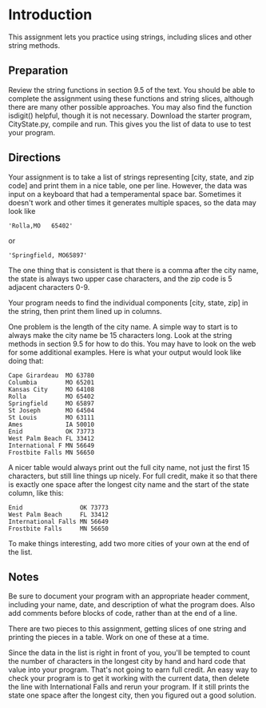 # Introduction
This assignment lets you practice using strings, including slices and other string methods.

## Preparation
Review the string functions in section 9.5 of the text. You should be able to complete the assignment using these functions and string slices, although there are many other possible approaches. You may also find the function isdigit() helpful, though it is not necessary. Download the starter program, CityState.py, compile and run. This gives you the list of data to use to test your program.

## Directions
Your assignment is to take a list of strings representing [city, state, and zip code] and print them in a nice table, one per line. However, the data was input on a keyboard that had a temperamental space bar. Sometimes it doesn't work and other times it generates multiple spaces, so the data may look like
```
'Rolla,MO   65402'
```
or
```
'Springfield, MO65897'
```
The one thing that is consistent is that there is a comma after the city name, the state is always two upper case characters, and the zip code is 5 adjacent characters 0-9.

Your program needs to find the individual components [city, state, zip] in the string, then print them lined up in columns.

One problem is the length of the city name. A simple way to start is to always make the city name be 15 characters long. Look at the string methods in section 9.5 for how to do this. You may have to look on the web for some additional examples. Here is what your output would look like doing that:
```
Cape Girardeau  MO 63780
Columbia        MO 65201
Kansas City     MO 64108
Rolla           MO 65402
Springfield     MO 65897
St Joseph       MO 64504
St Louis        MO 63111
Ames            IA 50010
Enid            OK 73773
West Palm Beach FL 33412
International F MN 56649
Frostbite Falls MN 56650
```
A nicer table would always print out the full city name, not just the first 15 characters, but still line things up nicely. For full credit, make it so that there is exactly one space after the longest city name and the start of the state column, like this:
```
Enid                OK 73773
West Palm Beach     FL 33412
International Falls MN 56649
Frostbite Falls     MN 56650
```
To make things interesting, add two more cities of your own at the end of the list.

## Notes
Be sure to document your program with an appropriate header comment, including your name, date, and description of what the program does. Also add comments before blocks of code, rather than at the end of a line.

There are two pieces to this assignment, getting slices of one string and printing the pieces in a table. Work on one of these at a time.

Since the data in the list is right in front of you, you'll be tempted to count the number of characters in the longest city by hand and hard code that value into your program. That's not going to earn full credit. An easy way to check your program is to get it working with the current data, then delete the line with International Falls and rerun your program. If it still prints the state one space after the longest city, then you figured out a good solution.
